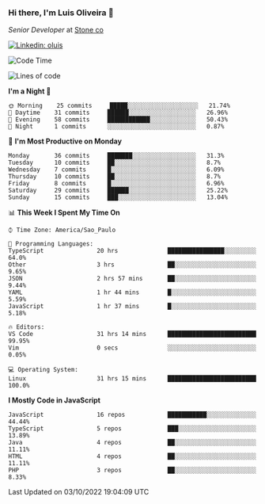 ### Hi there, I'm Luis Oliveira 👋
*Senior Developer* at [Stone co](https://www.stone.com.br)  

[![Linkedin: oluis](https://img.shields.io/badge/-ooluis-blue?style=flat-square&logo=Linkedin&logoColor=white&link=https://www.linkedin.com/in/ooluis)](https://www.linkedin.com/in/ooluis/)

<!--START_SECTION:waka-->
![Code Time](http://img.shields.io/badge/Code%20Time-2%2C427%20hrs%205%20mins-blue)

![Lines of code](https://img.shields.io/badge/From%20Hello%20World%20I%27ve%20Written-240%20Thousand%20lines%20of%20code-blue)

**I'm a Night 🦉** 

```text
🌞 Morning    25 commits     █████░░░░░░░░░░░░░░░░░░░░   21.74% 
🌆 Daytime    31 commits     ██████░░░░░░░░░░░░░░░░░░░   26.96% 
🌃 Evening    58 commits     ████████████░░░░░░░░░░░░░   50.43% 
🌙 Night      1 commits      ░░░░░░░░░░░░░░░░░░░░░░░░░   0.87%

```
📅 **I'm Most Productive on Monday** 

```text
Monday       36 commits     ███████░░░░░░░░░░░░░░░░░░   31.3% 
Tuesday      10 commits     ██░░░░░░░░░░░░░░░░░░░░░░░   8.7% 
Wednesday    7 commits      █░░░░░░░░░░░░░░░░░░░░░░░░   6.09% 
Thursday     10 commits     ██░░░░░░░░░░░░░░░░░░░░░░░   8.7% 
Friday       8 commits      █░░░░░░░░░░░░░░░░░░░░░░░░   6.96% 
Saturday     29 commits     ██████░░░░░░░░░░░░░░░░░░░   25.22% 
Sunday       15 commits     ███░░░░░░░░░░░░░░░░░░░░░░   13.04%

```


📊 **This Week I Spent My Time On** 

```text
⌚︎ Time Zone: America/Sao_Paulo

💬 Programming Languages: 
TypeScript               20 hrs              ████████████████░░░░░░░░░   64.0% 
Other                    3 hrs               ██░░░░░░░░░░░░░░░░░░░░░░░   9.65% 
JSON                     2 hrs 57 mins       ██░░░░░░░░░░░░░░░░░░░░░░░   9.44% 
YAML                     1 hr 44 mins        █░░░░░░░░░░░░░░░░░░░░░░░░   5.59% 
JavaScript               1 hr 37 mins        █░░░░░░░░░░░░░░░░░░░░░░░░   5.18%

🔥 Editors: 
VS Code                  31 hrs 14 mins      █████████████████████████   99.95% 
Vim                      0 secs              ░░░░░░░░░░░░░░░░░░░░░░░░░   0.05%

💻 Operating System: 
Linux                    31 hrs 15 mins      █████████████████████████   100.0%

```

**I Mostly Code in JavaScript** 

```text
JavaScript               16 repos            ███████████░░░░░░░░░░░░░░   44.44% 
TypeScript               5 repos             ███░░░░░░░░░░░░░░░░░░░░░░   13.89% 
Java                     4 repos             ██░░░░░░░░░░░░░░░░░░░░░░░   11.11% 
HTML                     4 repos             ██░░░░░░░░░░░░░░░░░░░░░░░   11.11% 
PHP                      3 repos             ██░░░░░░░░░░░░░░░░░░░░░░░   8.33%

```



 Last Updated on 03/10/2022 19:04:09 UTC
<!--END_SECTION:waka-->
